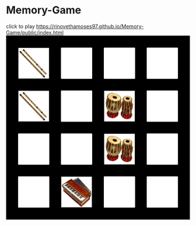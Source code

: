 # Memory-Game  
click to play https://rinovethamoses97.github.io/Memory-Game/public/index.html  
![alt text](https://github.com/rinovethamoses97/Memory-Game/blob/master/public/output.png)
